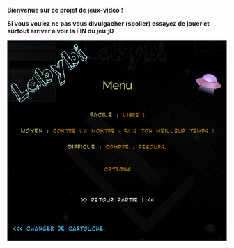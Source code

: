 __Bienvenue sur ce projet de jeux-vidéo !__

__Si vous voulez ne pas vous divulgacher (spoiler) essayez de jouer et surtout arriver à voir la FIN du jeu ;D__

![Alt text](images/labyMenuFin.png)